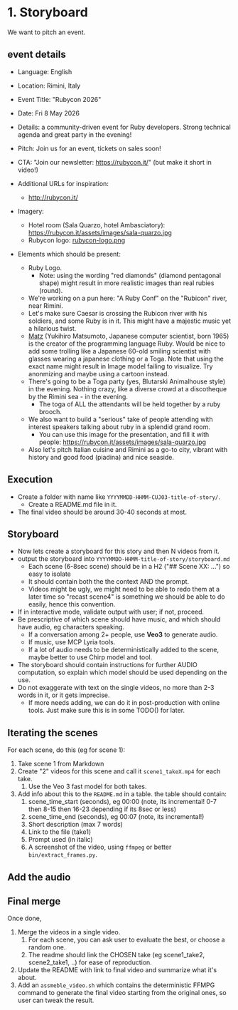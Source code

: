 # 1. Storyboard

We want to pitch an event.

## event details

* Language: English
* Location: Rimini, Italy
* Event Title: "Rubycon 2026"
* Date: Fri 8 May 2026
* Details: a community-driven event for Ruby developers. Strong technical agenda and great party in the evening!
* Pitch: Join us for an event, tickets on sales soon!
* CTA: "Join our newsletter: https://rubycon.it/" (but make it short in video!)
* Additional URLs for inspiration:
  * http://rubycon.it/
* Imagery:
  * Hotel room (Sala Quarzo, hotel Ambasciatory): https://rubycon.it/assets/images/sala-quarzo.jpg
  * Rubycon logo: [rubycon-logo.png](https://rubycon.it/assets/images/logo.png)

* Elements which should be present:
  * Ruby Logo.
    * Note: using the wording "red diamonds" (diamond pentagonal shape) might result in more realistic images than real rubies (round).
  * We're working on a pun here: "A Ruby Conf" on the "Rubicon" river, near Rimini.
  * Let's make sure Caesar is crossing the Rubicon river with his soldiers, and some Ruby is in it. This might have a majestic music yet a hilarious twist.
  * [Matz](https://en.wikipedia.org/wiki/Yukihiro_Matsumoto) (Yukihiro Matsumoto, Japanese computer scientist, born 1965) is the creator of the programming language Ruby. Would be nice
    to add some trolling like a Japanese 60-old smiling scientist with glasses wearing a japanese clothing or a Toga. Note that using the exact name might result in Image model failing
    to visualize. Try anonmizing and maybe using a cartoon instead.
  * There's going to be a Toga party (yes, Blutarski Animalhouse style) in the evening. Nothing crazy, like a diverse crowd at a discotheque by the Rimini sea - in the evening.
    * The toga of ALL the attendants will be held together by a ruby brooch.
  * We also want to build a "serious" take of people attending with interest speakers talking about ruby in a splendid grand room.
    * You can use this image for the presentation, and fill it with people: https://rubycon.it/assets/images/sala-quarzo.jpg
  * Also let's pitch Italian cuisine and Rimini as a go-to city, vibrant with history and good food (piadina) and nice seaside.

## Execution

* Create a folder with name like `YYYYMMDD-HHMM-CUJ03-title-of-story/`.
  * Create a README.md file in it.
* The final video should be around 30-40 seconds at most.

## Storyboard

* Now lets create a storyboard for this story and then N videos from it.
* output the storyboard into `YYYYMMDD-HHMM-title-of-story/storyboard.md`
  * Each scene (6-8sec scene) should be in a H2 ("## Scene XX: ...") so easy to isolate
  * It should contain both the the context AND the prompt.
  * Videos might be ugly, we might need to be able to redo them at a later time so "recast scene4" is something we should be able to do easily, hence this convention.
* If in interactive mode, validate output with user; if not, proceed.
* Be prescriptive of which scene should have music, and which should have audio, eg characters speaking.
  * If a conversation among 2+ people, use **Veo3** to generate audio.
  * If music, use MCP Lyria tools.
  * If a lot of audio needs to be deterministically added to the scene, maybe better to use Chirp model and tool.
* The storyboard should contain instructions for further AUDIO computation, so explain which model should be used depending on the use.
* Do not exaggerate with text on the single videos, no more than 2-3 words in it, or it gets imprecise.
  * If more needs adding, we can do it in post-production with online tools. Just make sure this is in some TODO() for later.

## Iterating the scenes

For each scene, do this (eg for scene 1):

1. Take scene 1 from Markdown
2. Create "2" videos for this scene and call it `scene1_takeX.mp4` for each take.
   1. Use the Veo 3 fast model for both takes.
3. Add info about this to the `README.md` in a table. the table should contain:
   1. scene_time_start (seconds), eg 00:00 (note, its incremental! 0-7 then 8-15 then 16-23 depending if its 8sec or less)
   2. scene_time_end (seconds), eg 00:07 (note, its incremental!)
   3. Short description (max 7 words)
   4. Link to the file (take1)
   5. Prompt used (in italic)
   6. A screenshot of the video, using `ffmpeg` or better `bin/extract_frames.py`.

## Add the audio


## Final merge

Once done,

1. Merge the videos in a single video.
   1. For each scene, you can ask user to evaluate the best, or choose a random one.
   2. The readme should link the CHOSEN take (eg scene1_take2, scene2_take1, ..) for ease of reproduction.
2. Update the README with link to final video and summarize what it's about.
3. Add an `assmeble_video.sh` which contains the deterministic FFMPG command to generate the final video starting from the original ones, so user can tweak the result.
